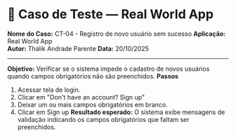 # 🧾 Caso de Teste — Real World App

**Nome do Caso:** CT-04 - Registro de novo usuário sem sucesso
**Aplicação:** Real World App  
**Autor:** Thálik Andrade Parente
**Data:** 20/10/2025 

----

**Objetivo:** Verificar se o sistema impede o cadastro de novos usuários quando campos obrigatórios não são preenchidos.
**Passos**
1. Acessar tela de login.
2. Clicar em "Don't have an account? Sign up"
3. Deixar um ou mais campos obrigatórios em branco.
4. Clicar em Sign up
**Resultado esperado:** O sistema exibe mensagens de validação indicando os campos obrigatórios que faltam ser preenchidos.